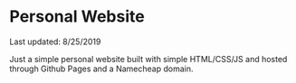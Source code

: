 # Personal Website

Last updated: 8/25/2019

Just a simple personal website built with simple HTML/CSS/JS and hosted through Github Pages and a Namecheap domain.
